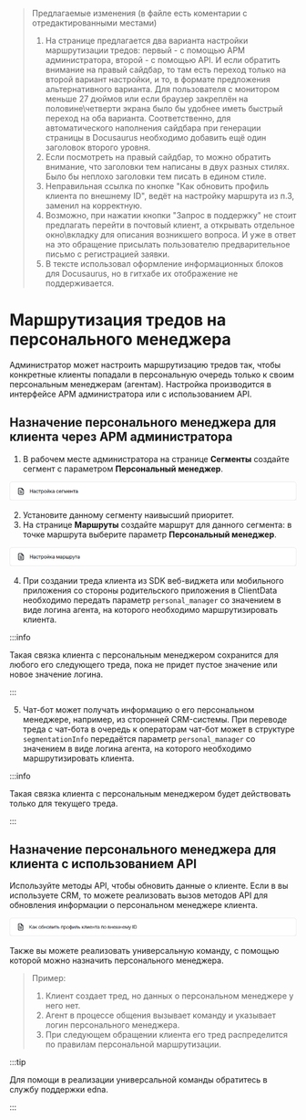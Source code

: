 >Предлагаемые изменения (в файле есть коментарии с отредактированными местами)<br>
>1. На странице предлагается два варианта настройки маршрутизации тредов: первый - с помощью АРМ администратора, второй - с помощью API. И если обратить внимание на правый сайдбар, то там есть переход только на второй вариант настройки, и то, в формате предложения альтернативного варианта. Для пользователя с монитором меньше 27 дюймов или если браузер закреплён на половине\четверти экрана было бы удобнее иметь быстрый переход на оба варианта. Соответственно, для автоматического наполнения сайдбара при генерации страницы в Docusaurus необходимо добавить ещё один заголовок второго уровня.
>2. Если посмотреть на правый сайдбар, то можно обратить внимание, что заголовки тем написаны в двух разных стилях. Было бы неплохо заголовки тем писать в едином стиле.
>3. Неправильная ссылка по кнопке "Как обновить профиль клиента по внешнему ID", ведёт на настройку маршрута из п.3, заменил на корректную.
>4. Возможно, при нажатии кнопки "Запрос в поддержку" не стоит предлагать перейти в почтовый клиент, а открывать отдельное окно\вкладку для описания возникшего вопроса. И уже в ответ на это обращение присылать пользователю предварительное письмо с регистрацией заявки.
>5. В тексте использовал оформление информационных блоков для Docusaurus, но в гитхабе их отображение не поддерживается.

<!-- Меняем заголовок для единого стиля -->
# Маршрутизация тредов на персонального менеджера

<!-- Корректируем введение для упоминания двух вариантов настройки -->
Администратор может настроить маршрутизацию тредов так, чтобы конкретные клиенты попадали в персональную очередь только к своим персональным менеджерам (агентам). Настройка производится в интерфейсе АРМ администратора или с использованием API.

<!-- Добавляем новый заголовок второго уровня -->
## Назначение персонального менеджера для клиента через АРМ администратора

1. В рабочем месте администратора на странице **Сегменты** создайте сегмент с параметром **Персональный менеджер**.

[![Настройка сегмента](IMG/Segment_setup.png)](https://docs-chatcenter.edna.ru/docs/admin/routing/admin-createsegment/)

2. Установите данному сегменту наивысший приоритет.
3. На странице **Маршруты** создайте маршрут для данного сегмента: в точке маршрута выберите параметр **Персональный менеджер**.

[![Настройка маршрута](IMG/Route_setup.png)](https://docs-chatcenter.edna.ru/docs/admin/routing/admin-routing/)

4. При создании треда клиента из SDK веб-виджета или мобильного приложения со стороны родительского приложения в ClientData необходимо передать параметр `personal_manager` со значением в виде логина агента, на которого необходимо маршрутизировать клиента.

<!-- Оформление для Docusaurus -->
:::info

Такая связка клиента с персональным менеджером сохранится для любого его следующего треда, пока не придет пустое значение или новое значение логина.

:::

<!-- Стоит переформулировать предложение, упростить его -->
5. Чат-бот может получать информацию о его персональном менеджере, например, из сторонней CRM-системы. При переводе треда с чат-бота в очередь к операторам чат-бот может в структуре `segmentationInfo` передаётся параметр `personal_manager` со значением в виде логина агента, на которого необходимо маршрутизировать клиента.

<!-- Оформление для Docusaurus -->
:::info

Такая связка клиента с персональным менеджером будет действовать только для текущего треда.

:::

<!-- Также меняем заголовок второго уровня для единого стиля и добавляем введение -->
## Назначение персонального менеджера для клиента с использованием API

Используйте методы API, чтобы обновить данные о клиенте. Если в вы используете CRM, то можете реализовать вызов методов API для обновления информации о персональном менеджере клиента.

<!-- Указываем корректную ссылку для работы с API -->
[![Как обновить профиль клиента по внешнему ID](IMG/Client_profile_update.png)](https://docs-chatcenter.edna.ru/docs/api/external-api/clients/update-client-by-external-id)

Также вы можете реализовать универсальную команду, с помощью которой можно назначить персонального менеджера.

>Пример:
>1. Клиент создает тред, но данных о персональном менеджере у него нет.
>2. Агент в процессе общения вызывает команду и указывает логин персонального менеджера.
>3. При следующем обращении клиента его тред распределится по правилам персональной маршрутизации.

<!-- Оформление для Docusaurus -->
:::tip

Для помощи в реализации универсальной команды обратитесь в службу поддержки edna.

:::
